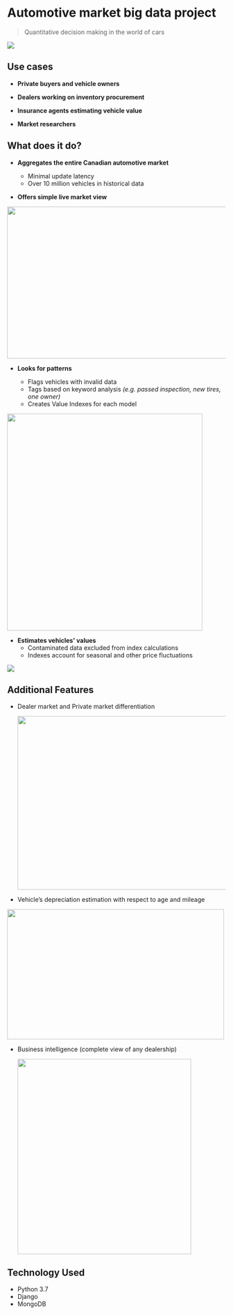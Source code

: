 

# Automotive market big data project
 
 > Quantitative decision making in the world of cars
 
 <img src="https://media.giphy.com/media/js0dren204MfmGQ1Kq/giphy.gif">


## Use cases

-   **Private buyers and vehicle owners**
    
-   **Dealers working on inventory procurement**
    
-   **Insurance agents estimating vehicle value**
    
-   **Market researchers**



## What does it do?

- **Aggregates the entire Canadian automotive market**
    - Minimal update latency
    - Over 10 million vehicles in historical data
    
    
- **Offers simple live market view**

<img src="https://github.com/nconnector/automotive_market_big_data/raw/master/gui_simple.jpg"  width="640" height="350">


-  **Looks for patterns**

    - Flags vehicles with invalid data
    - Tags based on keyword analysis *(e.g. passed inspection, new tires, one owner)*
    - Creates Value Indexes for each model
 
<img src="https://github.com/nconnector/automotive_market_big_data/raw/master/avg_new2.jpg"  width="450" height="500">


-  **Estimates vehicles' values**
	- Contaminated data excluded from index calculations
	- Indexes account for seasonal and other price fluctuations
	
<img src="https://github.com/nconnector/automotive_market_big_data/raw/master/vehicle_index_gr.jpg">


## Additional Features

- Dealer market and Private market differentiation

  <img src="https://github.com/nconnector/automotive_market_big_data/raw/master/dealer_vs_private.jpg"  width="500" height="400">

-  Vehicle’s depreciation estimation with respect to age and mileage

  <img src="https://github.com/nconnector/automotive_market_big_data/raw/master/dealer_vs_private_gr.jpg"  width="500" height="300">

- Business intelligence (complete view of any dealership)

  <img src="https://github.com/nconnector/automotive_market_big_data/raw/master/dealer_profile.png"  width="400" height="450">
  

## Technology Used

- Python 3.7
- Django
- MongoDB
